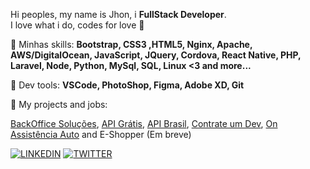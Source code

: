 <p align="left"> 
   Hi peoples, my name is Jhon, i <strong>FullStack Developer</strong>.<br>
   I love what i do, codes for love 💛
</p>

<p align="left">
  🦄  Minhas skills: <strong>Bootstrap, CSS3 ,HTML5, Nginx, Apache, AWS/DigitalOcean, JavaScript, JQuery, Cordova, React Native, PHP, Laravel, Node, Python, MySql, SQL, Linux <3 and more... </strong>
</p>

<p align="left">
  💼  Dev tools: <strong> VSCode, PhotoShop, Figma, Adobe XD, Git</strong>
</p>

<p align="left">
🔭  My projects and jobs: 
</p>

[BackOffice Soluções](https://www.backofficesolucoes.io "Clique e acesse agora!"),
[API Grátis](https://www.apigratis.com.br "Clique e acesse agora!"),
[API Brasil](https://www.apibrasil.com.br "Clique e acesse agora!"),
[Contrate um Dev](https://www.contrateumdev.com.br "Clique e acesse agora!"), 
[On Assistência Auto](https://www.onassistencia.com.br "Clique e acesse agora!") and 
E-Shopper (Em breve)

[![LINKEDIN](https://img.shields.io/badge/Linkedin-black?style=for-the-badge&logo=linkedin)](https://www.linkedin.com/in/jhowbhz/)
[![TWITTER](https://img.shields.io/badge/Twitter-black?style=for-the-badge&logo=twitter)](https://twitter.com/jhowbhz)
